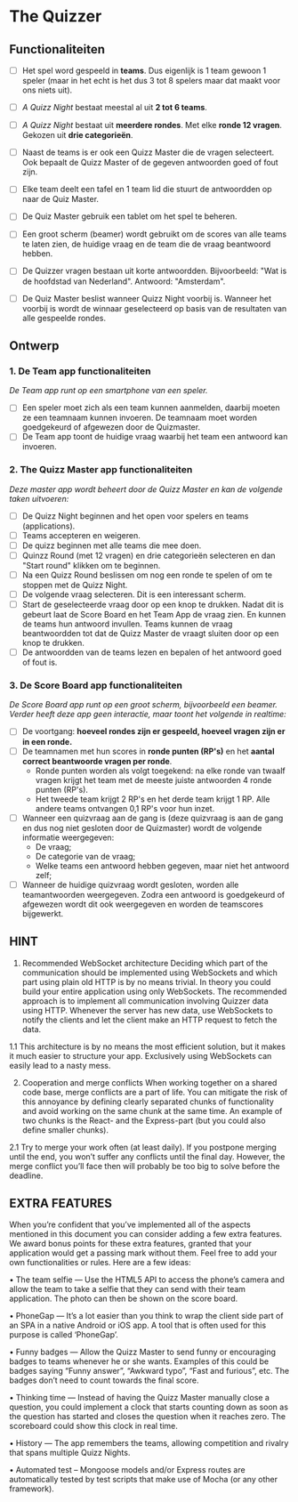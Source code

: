 # The Quizzer

## Functionaliteiten

 - [ ] Het spel word gespeeld in **teams**. Dus eigenlijk is 1 team gewoon 1 speler (maar in het echt is het dus 3 tot 8 spelers maar dat maakt voor ons niets uit).
 - [ ] *A Quizz Night* bestaat meestal al uit **2 tot 6 teams**.
 - [ ] *A Quizz Night* bestaat uit **meerdere rondes**. Met elke **ronde 12 vragen**. Gekozen uit **drie categorieën**.
 - [ ] Naast de teams is er ook een Quizz Master die de vragen selecteert. Ook bepaalt de Quizz Master of de gegeven antwoorden goed of fout zijn.
 - [ ] Elke team deelt een tafel en 1 team lid die stuurt de antwoordden op naar de Quiz Master.
 - [ ] De Quiz Master gebruik een tablet om het spel te beheren.
 - [ ] Een groot scherm (beamer) wordt gebruikt om de scores van alle teams te laten zien, de huidige vraag en de team die de vraag beantwoord hebben.
 - [ ] De Quizzer vragen bestaan uit korte antwoordden. Bijvoorbeeld: "Wat is de hoofdstad van Nederland". Antwoord: "Amsterdam".
 - [ ] De Quiz Master beslist wanneer Quizz Night voorbij is. Wanneer het voorbij is wordt de winnaar geselecteerd op basis van de resultaten van alle gespeelde rondes.


## Ontwerp

### 1. De Team app functionaliteiten
*De Team app runt op een smartphone van een speler.*
 - [ ] Een speler moet zich als een team kunnen aanmelden, daarbij moeten ze een teamnaam kunnen invoeren. De teamnaam moet worden goedgekeurd of afgewezen door de Quizmaster.
 - [ ] De Team app toont de huidige vraag waarbij het team een antwoord kan invoeren.

### 2. The Quizz Master app functionaliteiten

*Deze master app wordt beheert door de Quizz Master en kan de volgende taken uitvoeren:*
 - [ ] De Quizz Night beginnen and het open voor spelers en teams (applications).
 - [ ] Teams accepteren en weigeren.
 - [ ] De quizz beginnen met alle teams die mee doen.
 - [ ] Quinzz Round (met 12 vragen) en drie categorieën selecteren en dan "Start round" klikken om te beginnen.
 - [ ] Na een Quizz Round beslissen om nog een ronde te spelen of om te stoppen met de Quizz Night.
 - [ ] De volgende vraag selecteren. Dit is een interessant scherm.
 - [ ] Start de geselecteerde vraag door op een knop te drukken. Nadat dit is gebeurt laat de Score Board en het Team App de vraag zien. En kunnen de teams hun antwoord invullen. Teams kunnen de vraag beantwoordden tot dat de Quizz Master de vraagt sluiten door op een knop te drukken.
 - [ ] De antwoordden van de teams lezen en bepalen of het antwoord goed of fout is.
 
 ### 3. De Score Board app functionaliteiten
 *De Score Board app runt op een groot scherm, bijvoorbeeld een beamer. Verder heeft deze app geen interactie, maar toont het volgende in realtime:*
  - [ ] De voortgang: **hoeveel rondes zijn er gespeeld, hoeveel vragen zijn er in een ronde.**
  - [ ] De teamnamen met hun scores in **ronde punten (RP's)** en het **aantal correct beantwoorde vragen per ronde**.
 	- Ronde punten worden als volgt toegekend: na elke ronde van twaalf vragen krijgt het team met de meeste juiste antwoorden 4 ronde punten (RP's).
 	- Het tweede team krijgt 2 RP's en het derde team krijgt 1 RP. Alle andere teams ontvangen 0,1 RP's voor hun inzet.
  - [ ] Wanneer een quizvraag aan de gang is (deze quizvraag is aan de gang en dus nog niet gesloten door de Quizmaster) wordt de volgende informatie weergegeven:
 	 - De vraag;
 	 - De categorie van de vraag;
 	 - Welke teams een antwoord hebben gegeven, maar niet het antwoord zelf;
 - [ ] Wanneer de huidige quizvraag wordt gesloten, worden alle teamantwoorden weergegeven. Zodra een antwoord is goedgekeurd of afgewezen wordt dit ook weergegeven en worden de teamscores bijgewerkt.
 
 ## HINT

 
1. Recommended WebSocket architecture Deciding which part of the communication should be implemented using WebSockets and which part    using plain old HTTP is by no means trivial. In theory you could    build your entire application using only WebSockets.  The recommended approach is to implement all communication involving  Quizzer data using HTTP. Whenever the server has new data, use  WebSockets to notify the clients and let the client make an HTTP  request to fetch the data. 
  
  1.1 This architecture is by no means the most efficient solution, but it makes it much easier to structure your app. Exclusively using WebSockets can easily lead to a nasty mess.  

 2. Cooperation and merge conflicts When working together on a shared code base, merge conflicts are a part of life. You can mitigate the risk of this annoyance by defining clearly separated chunks of functionality and avoid working on the same chunk at the same time. An example of two chunks is the React- and the Express-part (but you could also define smaller chunks).  
 
 2.1 Try to merge your work often (at least daily). If you postpone merging until the end, you won’t suffer any conflicts until the final day. However, the merge conflict you’ll face then will probably be too big to solve before the deadline. 
 
 
 ## EXTRA FEATURES
When you’re confident that you’ve implemented all of the aspects mentioned in this document you can consider adding a few extra features. We award bonus points for these extra features, granted that your application would get a passing mark without them. Feel	free	to	add	your	own	functionalities	or	rules.	Here	are	a	few	ideas:		
 
 • The team selfie — Use the HTML5 API to access the phone’s camera and allow the team to take a selfie that they can send with their team application. The photo can then be shown on the score board.  
 
 • PhoneGap — It’s a lot easier than you think to wrap the client side part of an SPA in a native Android or iOS app. A tool that is often used for this purpose is called ‘PhoneGap’. 
 
 • Funny badges — Allow the Quizz Master to send funny or encouraging badges to teams whenever he or she wants. Examples of this could be badges saying “Funny answer”, “Awkward typo”, “Fast and furious”, etc. The badges don’t need to count towards the final score. 
 
 • Thinking time — Instead of having the Quizz Master manually close a question, you could implement a clock that starts counting down as soon as the question has started and closes the question when it reaches zero. The scoreboard could show this clock in real time. 
 
 • History — The app remembers the teams, allowing competition and rivalry that spans multiple Quizz Nights. 
 
 • Automated test – Mongoose models and/or Express routes are automatically tested by test scripts that make use of Mocha (or any other framework). 
